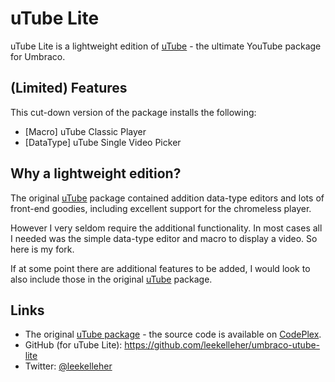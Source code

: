 # uTube Lite

uTube Lite is a lightweight edition of [uTube](http://our.umbraco.org/projects/website-utilities/utube) - the ultimate YouTube package for Umbraco.

## (Limited) Features

This cut-down version of the package installs the following:

* [Macro] uTube Classic Player
* [DataType] uTube Single Video Picker

## Why a lightweight edition?

The original [uTube](http://our.umbraco.org/projects/website-utilities/utube) package contained addition data-type editors and lots of front-end goodies, including excellent support for the chromeless player.

However I very seldom require the additional functionality. In most cases all I needed was the simple data-type editor and macro to display a video. So here is my fork.

If at some point there are additional features to be added, I would look to also include those in the original [uTube](http://our.umbraco.org/projects/website-utilities/utube) package.

## Links

* The original [uTube  package](http://our.umbraco.org/projects/website-utilities/utube) - the source code is available on [CodePlex](https://utube.codeplex.com/).
* GitHub (for uTube Lite): https://github.com/leekelleher/umbraco-utube-lite
* Twitter: [@leekelleher](http://twitter.com/leekelleher)
